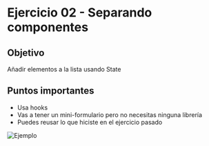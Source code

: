 # Ejercicio 02 - Separando componentes

## Objetivo

Añadir elementos a la lista usando State

## Puntos importantes

- Usa hooks
- Vas a tener un mini-formulario pero no necesitas ninguna librería
- Puedes reusar lo que hiciste en el ejercicio pasado

![Ejemplo](https://firebasestorage.googleapis.com/v0/b/thisdot-dev.appspot.com/o/exercise-02.png?alt=media&token=875a0261-f536-4bb7-b59e-5696a7076a07)
